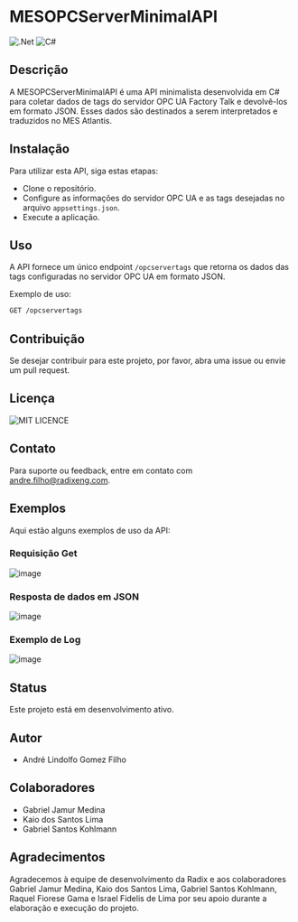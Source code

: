 # MESOPCServerMinimalAPI

![.Net](https://img.shields.io/badge/.NET-5C2D91?style=for-the-badge&logo=.net&logoColor=white) ![C#](https://img.shields.io/badge/c%23-%23239120.svg?style=for-the-badge&logo=csharp&logoColor=white)

## Descrição
A MESOPCServerMinimalAPI é uma API minimalista desenvolvida em C# para coletar dados de tags do servidor OPC UA Factory Talk e devolvê-los em formato JSON. Esses dados são destinados a serem interpretados e traduzidos no MES Atlantis.

## Instalação
Para utilizar esta API, siga estas etapas:
- Clone o repositório.
- Configure as informações do servidor OPC UA e as tags desejadas no arquivo `appsettings.json`.
- Execute a aplicação.

## Uso
A API fornece um único endpoint `/opcservertags` que retorna os dados das tags configuradas no servidor OPC UA em formato JSON.

Exemplo de uso:
```bash
GET /opcservertags
```

## Contribuição
Se desejar contribuir para este projeto, por favor, abra uma issue ou envie um pull request.

## Licença

![MIT LICENCE](https://img.shields.io/badge/license-MIT-blue)

## Contato
Para suporte ou feedback, entre em contato com andre.filho@radixeng.com.

## Exemplos
Aqui estão alguns exemplos de uso da API:

### Requisição Get
![image](https://github.com/radixeng/CargillBR-MES-OPCServer-Minimal-API/assets/166434418/fa477fc3-236a-40e5-bd98-ba5dd8566ca0)

### Resposta de dados em JSON
![image](https://github.com/radixeng/CargillBR-MES-OPCServer-Minimal-API/assets/166434418/e6396cfc-f0a7-41b6-8579-b3d534a0dfdc)

### Exemplo de Log
![image](https://github.com/radixeng/CargillBR-MES-OPCServer-Minimal-API/assets/166434418/c3f86335-f2ad-458a-95ef-fed48f2c1403)

## Status
Este projeto está em desenvolvimento ativo.

## Autor
- André Lindolfo Gomez Filho

## Colaboradores
- Gabriel Jamur Medina
- Kaio dos Santos Lima
- Gabriel Santos Kohlmann

## Agradecimentos
Agradecemos à equipe de desenvolvimento da Radix e aos colaboradores Gabriel Jamur Medina, Kaio dos Santos Lima, Gabriel Santos Kohlmann, Raquel Fiorese Gama e Israel Fidelis de Lima por seu apoio durante a elaboração e execução do projeto.
